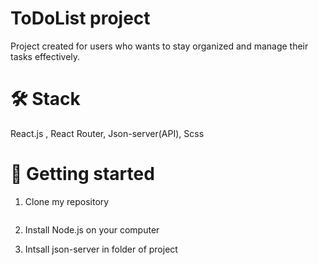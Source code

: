 # ToDoList project 

Project created for users who wants to stay organized and manage their tasks effectively.

# :hammer_and_wrench: Stack 

React.js , React Router, Json-server(API), Scss

# :rocket: Getting started


1. Clone my repository
   ```bash git clone https://github.com/username/project.git

2. Install Node.js on your computer
   
3. Intsall json-server in folder of project
   ```bash npm install -g json-server 

   


